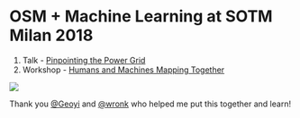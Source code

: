 # OSM + Machine Learning at SOTM Milan 2018

1. Talk - [Pinpointing the Power Grid](https://2018.stateofthemap.org/2018/T127-Pinpointing_the_power_grid)
2. Workshop - [Humans and Machines Mapping Together](https://2018.stateofthemap.org/2018/W034-Humans_and_Machines_Mapping_Together)

[![](https://developmentseed.org/assets/graphics/layout/ds-logo-pos.svg)
](https://developmentseed.org/)

Thank you [@Geoyi](https://github.com/Geoyi) and [@wronk](https://github.com/wronk) who helped me put this together and learn!